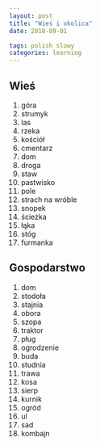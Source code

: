 ```yaml
---
layout: post
title: "Wieś i okolica"
date: 2018-09-01

tags: polish slowy
categories: learning
---
```

## Wieś

1. góra
2. strumyk
3. las
4. rzeka
5. kościół
6. cmentarz
7. dom
8. droga
9. staw
10. pastwisko
11. pole
12. strach na wróble
13. snopek
14. ścieżka
15. łąka
16. stóg
17. furmanka

## Gospodarstwo

1. dom
2. stodoła
3. stajnia
4. obora
5. szopa
6. traktor
7. pług
8. ogrodzenie
9. buda
10. studnia
11. trawa
12. kosa
13. sierp
14. kurnik
15. ogród
16. ul
17. sad
18. kombajn